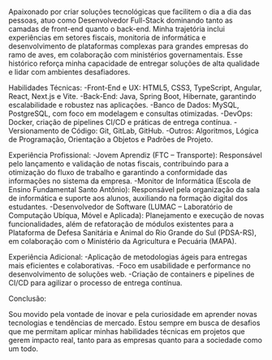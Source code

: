 Apaixonado por criar soluções tecnológicas que facilitem o dia a dia das pessoas, atuo como Desenvolvedor Full-Stack dominando tanto as camadas de front-end quanto o back-end. Minha trajetória inclui experiências em setores fiscais, monitoria de informática e desenvolvimento de plataformas complexas para grandes empresas do ramo de aves, em colaboração com ministérios governamentais. Esse histórico reforça minha capacidade de entregar soluções de alta qualidade e lidar com ambientes desafiadores.

Habilidades Técnicas:
 -Front-End e UX: HTML5, CSS3, TypeScript, Angular, React, Next.js e Vite.
 -Back-End: Java, Spring Boot, Hibernate, garantindo escalabilidade e robustez nas aplicações.
 -Banco de Dados: MySQL, PostgreSQL, com foco em modelagem e consultas otimizadas.
 -DevOps: Docker, criação de pipelines CI/CD e práticas de entrega contínua.
 -Versionamento de Código: Git, GitLab, GitHub.
 -Outros: Algoritmos, Lógica de Programação, Orientação a Objetos e Padrões de Projeto.

Experiência Profissional:
 -Jovem Aprendiz (FTC – Transporte): Responsável pelo lançamento e validação de notas fiscais, contribuindo para a otimização do fluxo de trabalho e garantindo a conformidade das informações no sistema da empresa.
 -Monitor de Informática (Escola de Ensino Fundamental Santo Antônio): Responsável pela organização da sala de informática e suporte aos alunos, auxiliando na formação digital dos estudantes.
 -Desenvolvedor de Software (LUMAC – Laboratório de Computação Ubíqua, Móvel e Aplicada): Planejamento e execução de novas funcionalidades, além de refatoração de módulos existentes para a Plataforma de Defesa Sanitária e Animal do Rio Grande do Sul (PDSA-RS), em colaboração com o Ministério da Agricultura e Pecuária (MAPA).

Experiência Adicional:
 -Aplicação de metodologias ágeis para entregas mais eficientes e colaborativas.
 -Foco em usabilidade e performance no desenvolvimento de soluções web.
 -Criação de containers e pipelines de CI/CD para agilizar o processo de entrega contínua.
 
Conclusão:

Sou movido pela vontade de inovar e pela curiosidade em aprender novas tecnologias e tendências de mercado. Estou sempre em busca de desafios que me permitam aplicar minhas habilidades técnicas em projetos que gerem impacto real, tanto para as empresas quanto para a sociedade como um todo.